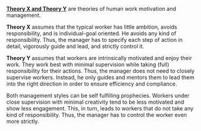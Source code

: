 **[Theory X and Theory Y](https://de.wikipedia.org/wiki/X-Y-Theorie#/media/Datei:Theorie_X.svg)** are theories of human work motivation and management.

**Theory X** assumes that the typical worker has little ambition, avoids responsibility, and is individual-goal oriented. He avoids any kind of responsibility. Thus, the manager has to specify each step of action in detail, vigorously guide and lead, and strictly control it.

**Theory Y** assumes that workers are intrinsically motivated and enjoy their work. They work best with minimal supervision while taking (full) responsibility for their actions. Thus, the manager does not need to closely supervise workers. Instead, he only guides and mentors them to lead them into the right direction in order to ensure efficiency and compliance.

Both management styles can be self fulfilling prophecies. Workers under close supervision with minimal creativity tend to be less motivated and show less engagement. This, in turn, leads to workers that do not take any kind of responsibility. Thus, the manager has to control the worker even more strictly. 